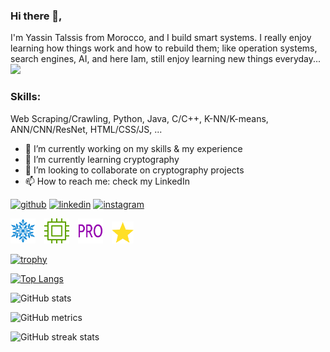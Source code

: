### Hi there 👋,

I'm Yassin Talssis from Morocco, and I build smart systems. I really enjoy learning how things work and how to rebuild them; like operation systems, search engines,  AI, and here Iam, still enjoy learning new things everyday...
![](https://camo.githubusercontent.com/992babdffd8c74a1502de375fbdf7e4d54773242/68747470733a2f2f6d656469612e67697068792e636f6d2f6d656469612f53576f536b4e36447854737a71494b4571762f67697068792e676966)

### Skills: 
Web Scraping/Crawling, Python, Java, C/C++, K-NN/K-means, ANN/CNN/ResNet, HTML/CSS/JS, ...

- 🔭 I’m currently working on my skills & my experience 
- 🌱 I’m currently learning cryptography 
- 👯 I’m looking to collaborate on  cryptography projects
- 📫 How to reach me: check my LinkedIn 


[<img src='https://cdn.jsdelivr.net/npm/simple-icons@3.0.1/icons/github.svg' alt='github' height='40'>](https://github.com/YassinTalssis)  [<img src='https://cdn.jsdelivr.net/npm/simple-icons@3.0.1/icons/linkedin.svg' alt='linkedin' height='40'>](https://www.linkedin.com/in/yassin-talssis-0aba4221b/)  [<img src='https://cdn.jsdelivr.net/npm/simple-icons@3.0.1/icons/instagram.svg' alt='instagram' height='40'>](https://www.instagram.com/@talssis/)  

<a href='https://archiveprogram.github.com/'><img src='https://raw.githubusercontent.com/acervenky/animated-github-badges/master/assets/acbadge.gif' width='40' height='40'></a> <a href='https://docs.github.com/en/developers'><img src='https://raw.githubusercontent.com/acervenky/animated-github-badges/master/assets/devbadge.gif' width='40' height='40'></a> <a href='https://github.com/pricing'><img src='https://raw.githubusercontent.com/acervenky/animated-github-badges/master/assets/pro.gif' width='40' height='40'></a> <a href='https://stars.github.com/'><img src='https://raw.githubusercontent.com/acervenky/animated-github-badges/master/assets/starbadge.gif' width='35' height='35'></a> 

[![trophy](https://github-profile-trophy.vercel.app/?username=YassinTalssis)](https://github.com/ryo-ma/github-profile-trophy)

[![Top Langs](https://github-readme-stats.vercel.app/api/top-langs/?username=YassinTalssis)](https://github.com/anuraghazra/github-readme-stats)

![GitHub stats](https://github-readme-stats.vercel.app/api?username=YassinTalssis&show_icons=true)  
 
![GitHub metrics](https://metrics.lecoq.io/YassinTalssis)  

![GitHub streak stats](https://github-readme-streak-stats.herokuapp.com/?user=YassinTalssis)  

